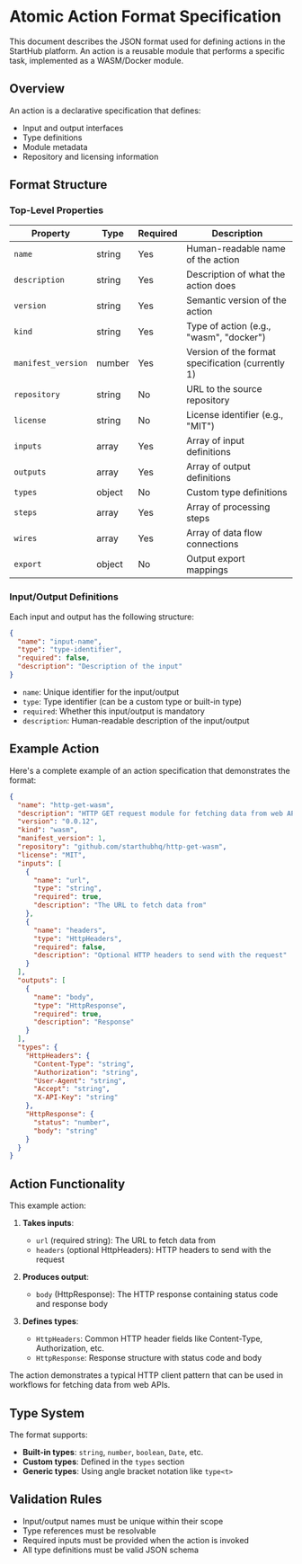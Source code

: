 # Atomic Action Format Specification

This document describes the JSON format used for defining actions in the StartHub platform. An action is a reusable module that performs a specific task, implemented as a WASM/Docker module.

## Overview

An action is a declarative specification that defines:
- Input and output interfaces
- Type definitions
- Module metadata
- Repository and licensing information

## Format Structure

### Top-Level Properties

| Property | Type | Required | Description |
|----------|------|----------|-------------|
| `name` | string | Yes | Human-readable name of the action |
| `description` | string | Yes | Description of what the action does |
| `version` | string | Yes | Semantic version of the action |
| `kind` | string | Yes | Type of action (e.g., "wasm", "docker") |
| `manifest_version` | number | Yes | Version of the format specification (currently 1) |
| `repository` | string | No | URL to the source repository |
| `license` | string | No | License identifier (e.g., "MIT") |
| `inputs` | array | Yes | Array of input definitions |
| `outputs` | array | Yes | Array of output definitions |
| `types` | object | No | Custom type definitions |
| `steps` | array | Yes | Array of processing steps |
| `wires` | array | Yes | Array of data flow connections |
| `export` | object | No | Output export mappings |

### Input/Output Definitions

Each input and output has the following structure:

```json
{
  "name": "input-name",
  "type": "type-identifier",
  "required": false,
  "description": "Description of the input"
}
```

- `name`: Unique identifier for the input/output
- `type`: Type identifier (can be a custom type or built-in type)
- `required`: Whether this input/output is mandatory
- `description`: Human-readable description of the input/output

## Example Action

Here's a complete example of an action specification that demonstrates the format:

```json
{
  "name": "http-get-wasm",
  "description": "HTTP GET request module for fetching data from web APIs",
  "version": "0.0.12",
  "kind": "wasm",
  "manifest_version": 1,
  "repository": "github.com/starthubhq/http-get-wasm",
  "license": "MIT",
  "inputs": [
    {
      "name": "url",
      "type": "string",
      "required": true,
      "description": "The URL to fetch data from"
    },
    {
      "name": "headers",
      "type": "HttpHeaders",
      "required": false,
      "description": "Optional HTTP headers to send with the request"
    }
  ],
  "outputs": [
    {
      "name": "body",
      "type": "HttpResponse",
      "required": true,
      "description": "Response"
    }
  ],
  "types": {
    "HttpHeaders": {
      "Content-Type": "string",
      "Authorization": "string",
      "User-Agent": "string",
      "Accept": "string",
      "X-API-Key": "string"
    },
    "HttpResponse": {
      "status": "number",
      "body": "string"
    }
  }
}
```

## Action Functionality

This example action:

1. **Takes inputs**: 
   - `url` (required string): The URL to fetch data from
   - `headers` (optional HttpHeaders): HTTP headers to send with the request

2. **Produces output**: 
   - `body` (HttpResponse): The HTTP response containing status code and response body

3. **Defines types**:
   - `HttpHeaders`: Common HTTP header fields like Content-Type, Authorization, etc.
   - `HttpResponse`: Response structure with status code and body

The action demonstrates a typical HTTP client pattern that can be used in workflows for fetching data from web APIs.

## Type System

The format supports:
- **Built-in types**: `string`, `number`, `boolean`, `Date`, etc.
- **Custom types**: Defined in the `types` section
- **Generic types**: Using angle bracket notation like `type<t>`

## Validation Rules

- Input/output names must be unique within their scope
- Type references must be resolvable
- Required inputs must be provided when the action is invoked
- All type definitions must be valid JSON schema
